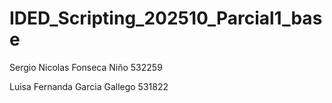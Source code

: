 # IDED_Scripting_202510_Parcial1_base


Sergio Nicolas Fonseca Niño 532259 

Luisa Fernanda Garcia Gallego 531822
